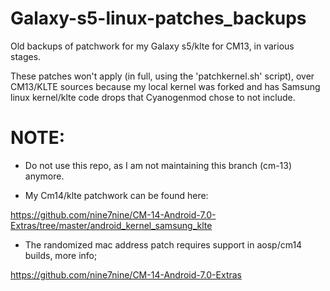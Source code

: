 # Galaxy-s5-linux-patches_backups

Old backups of patchwork for my Galaxy s5/klte for CM13, in various stages. 

These patches won't apply (in full, using the 'patchkernel.sh' script), over CM13/KLTE sources because my local kernel
was forked and has Samsung linux kernel/klte code drops that Cyanogenmod chose to not include. 

# NOTE: 

* Do not use this repo, as I am not maintaining this branch (cm-13) anymore.

* My Cm14/klte patchwork can be found here:

https://github.com/nine7nine/CM-14-Android-7.0-Extras/tree/master/android_kernel_samsung_klte

* The randomized mac address patch requires support in aosp/cm14 builds, more info;

https://github.com/nine7nine/CM-14-Android-7.0-Extras
